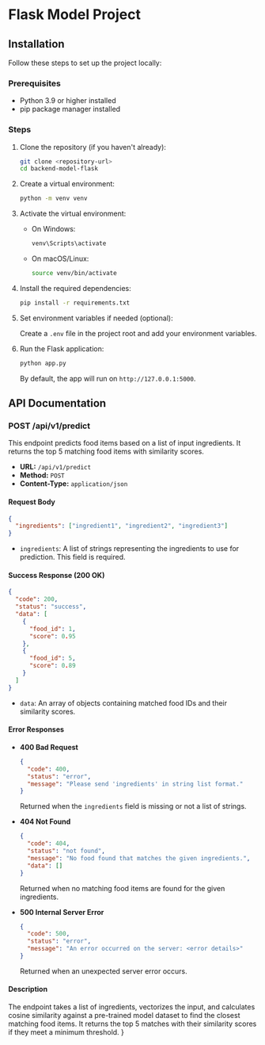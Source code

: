 # Flask Model Project

## Installation

Follow these steps to set up the project locally:

### Prerequisites

- Python 3.9 or higher installed
- pip package manager installed

### Steps

1. Clone the repository (if you haven't already):

   ```bash
   git clone <repository-url>
   cd backend-model-flask
   ```

2. Create a virtual environment:

   ```bash
   python -m venv venv
   ```

3. Activate the virtual environment:

   - On Windows:

     ```bash
     venv\Scripts\activate
     ```

   - On macOS/Linux:

     ```bash
     source venv/bin/activate
     ```

4. Install the required dependencies:

   ```bash
   pip install -r requirements.txt
   ```

5. Set environment variables if needed (optional):

   Create a `.env` file in the project root and add your environment variables.

6. Run the Flask application:

   ```bash
   python app.py
   ```

   By default, the app will run on `http://127.0.0.1:5000`.

## API Documentation

### POST /api/v1/predict

This endpoint predicts food items based on a list of input ingredients. It returns the top 5 matching food items with similarity scores.

- **URL:** `/api/v1/predict`
- **Method:** `POST`
- **Content-Type:** `application/json`

#### Request Body

```json
{
  "ingredients": ["ingredient1", "ingredient2", "ingredient3"]
}
```

- `ingredients`: A list of strings representing the ingredients to use for prediction. This field is required.

#### Success Response (200 OK)

```json
{
  "code": 200,
  "status": "success",
  "data": [
    {
      "food_id": 1,
      "score": 0.95
    },
    {
      "food_id": 5,
      "score": 0.89
    }
  ]
}
```

- `data`: An array of objects containing matched food IDs and their similarity scores.

#### Error Responses

- **400 Bad Request**

  ```json
  {
    "code": 400,
    "status": "error",
    "message": "Please send 'ingredients' in string list format."
  }
  ```

  Returned when the `ingredients` field is missing or not a list of strings.

- **404 Not Found**

  ```json
  {
    "code": 404,
    "status": "not found",
    "message": "No food found that matches the given ingredients.",
    "data": []
  }
  ```

  Returned when no matching food items are found for the given ingredients.

- **500 Internal Server Error**

  ```json
  {
    "code": 500,
    "status": "error",
    "message": "An error occurred on the server: <error details>"
  }
  ```

  Returned when an unexpected server error occurs.

#### Description

The endpoint takes a list of ingredients, vectorizes the input, and calculates cosine similarity against a pre-trained model dataset to find the closest matching food items. It returns the top 5 matches with their similarity scores if they meet a minimum threshold.
  }
